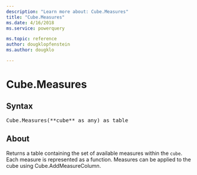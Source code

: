 ```yaml
---
description: "Learn more about: Cube.Measures"
title: "Cube.Measures"
ms.date: 4/16/2018
ms.service: powerquery

ms.topic: reference
author: dougklopfenstein
ms.author: dougklo

---
```

# Cube.Measures

## Syntax

<pre>
Cube.Measures(**cube** as any) as table
</pre>

## About
Returns a table containing the set of available measures within the `cube`. Each measure is represented as a function. Measures can be applied to the cube using Cube.AddMeasureColumn.


  
